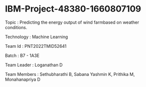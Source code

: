 # IBM-Project-48380-1660807109

Topic : Predicting the energy output of wind farmbased
on weather conditions.

Technology : Machine Learning

Team Id : PNT2022TMID52641

Batch : B7 - 1A3E

Team Leader : Loganathan D

Team Members : Sethubharathi B, Sabana Yashmin K, Prithika M, Monahanapriya D
